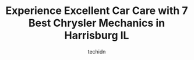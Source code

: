 ---
layout: ampstory
image: https://images.unsplash.com/photo-1632338962846-8319d1e4c0e0?ixlib=rb-4.0.3&ixid=MnwxMjA3fDB8MHxwaG90by1wYWdlfHx8fGVufDB8fHx8&auto=format&fit=crop&w=640&h=853&q=80
author: techidn
featured: false
description: Searching for the finest Chrysler Mechanic in Harrisburg IL, USA? Look no further than the 7 best Chrysler Mechanic in the area, where youll find a team of highly qualified professionals re
title: Experience Excellent Car Care with 7 Best Chrysler Mechanics in Harrisburg IL
cover:
   title: Experience Excellent Car Care with 7 Best Chrysler Mechanics in Harrisburg IL
   subtitle: Rickpate
   background: https://images.unsplash.com/photo-1632338962846-8319d1e4c0e0?ixlib=rb-4.0.3&ixid=MnwxMjA3fDB8MHxwaG90by1wYWdlfHx8fGVufDB8fHx8&auto=format&fit=crop&w=640&h=853&q=80

pages: 
 - layout: thirds
   top: <h1>#1 Best One Tire & Service</h1>
   bottom: "<p>Here from Georgia, had a blow-out on horse trailer tire. They fixed me up with a brand new 14 ply tire rather quickly. Very friendly, helpful and professional. Price was </p>"
   background: https://www.knot35.com/toplist/wp-content/uploads/2023/06/best-chrysler-mechanic-1-in-harrisburg-il-1685835957.jpeg
   backgroundblur: true
 - layout: thirds
   top: <h1>#2 Jim Hayes Ford-Lincoln, Inc. Lincoln Service</h1>
   bottom: "<p>2130 US-45, Harrisburg, IL 62946, United States</p>"
   background: https://www.knot35.com/toplist/wp-content/uploads/2023/06/best-chrysler-mechanic-2-in-harrisburg-il-1685835958.jpeg
   cta:
      link: https://www.knot35.com/toplist/experience-excellent-car-care-with-7-best-chrysler-mechanics-in-harrisburg-il/
      text: Experience Excellent Car Care with 7 Best Chrysler Mechanics in Harrisburg IL
 - layout: thirds
   top: <h1>#3 Walmart Auto Care Centers</h1>
   bottom: "<p>710 S Commercial St, Harrisburg, IL 62946, United States</p>"
   background: https://www.knot35.com/toplist/wp-content/uploads/2023/06/best-chrysler-mechanic-3-in-harrisburg-il-1685835958.jpeg
   cta:
      link: https://www.knot35.com/toplist/experience-excellent-car-care-with-7-best-chrysler-mechanics-in-harrisburg-il/
      text: Experience Excellent Car Care with 7 Best Chrysler Mechanics in Harrisburg IL
 - layout: thirds
   top: <h1>#4 Auto Trim-Mart</h1>
   bottom: "<p>1421 N Main St, Harrisburg, IL 62946, United States</p>"
   background: https://images.unsplash.com/photo-1604871000636-074fa5117945?ixlib=rb-4.0.3&ixid=MnwxMjA3fDB8MHxwaG90by1wYWdlfHx8fGVufDB8fHx8&auto=format&fit=crop&w=640&h=853&q=80
   cta:
      link: https://www.knot35.com/toplist/experience-excellent-car-care-with-7-best-chrysler-mechanics-in-harrisburg-il/
      text: Experience Excellent Car Care with 7 Best Chrysler Mechanics in Harrisburg IL
 - layout: thirds
   top: <h1>#5 Sherrods Collision Center</h1>
   bottom: "<p>704 S Mill St, Harrisburg, IL 62946, United States</p>"
   background: https://images.unsplash.com/photo-1488554378835-f7acf46e6c98?ixlib=rb-4.0.3&ixid=MnwxMjA3fDB8MHxwaG90by1wYWdlfHx8fGVufDB8fHx8&auto=format&fit=crop&w=640&h=853&q=80
   cta:
      link: https://www.knot35.com/toplist/experience-excellent-car-care-with-7-best-chrysler-mechanics-in-harrisburg-il/
      text: Experience Excellent Car Care with 7 Best Chrysler Mechanics in Harrisburg IL
 - layout: thirds
   top: <h1>#6 Unique Auto Sales And Repair</h1>
   bottom: "<p>4057 US-45 S, Harrisburg, IL 62946, United States</p>"
   background: https://images.unsplash.com/photo-1531169509526-f8f1fdaa4a67?ixlib=rb-4.0.3&ixid=MnwxMjA3fDB8MHxwaG90by1wYWdlfHx8fGVufDB8fHx8&auto=format&fit=crop&w=640&h=853&q=80
   cta:
      link: https://www.knot35.com/toplist/experience-excellent-car-care-with-7-best-chrysler-mechanics-in-harrisburg-il/
      text: Experience Excellent Car Care with 7 Best Chrysler Mechanics in Harrisburg IL
 - layout: thirds
   top: <h1>#7 Bishop Enterprises</h1>
   bottom: "<p>501 S Cherry St, Harrisburg, IL 62946, United States</p>"
   background: https://images.unsplash.com/photo-1534312527009-56c7016453e6?ixlib=rb-4.0.3&ixid=MnwxMjA3fDB8MHxwaG90by1wYWdlfHx8fGVufDB8fHx8&auto=format&fit=crop&w=640&h=853&q=80
   cta:
      link: https://www.knot35.com/toplist/experience-excellent-car-care-with-7-best-chrysler-mechanics-in-harrisburg-il/
      text: Experience Excellent Car Care with 7 Best Chrysler Mechanics in Harrisburg IL
 - layout: thirds
   middle: Continue reading...
   background: https://images.unsplash.com/photo-1522441815192-d9f04eb0615c?ixlib=rb-4.0.3&ixid=MnwxMjA3fDB8MHxwaG90by1wYWdlfHx8fGVufDB8fHx8&auto=format&fit=crop&w=640&h=853&q=80
   cta:
      link: https://www.knot35.com/toplist/experience-excellent-car-care-with-7-best-chrysler-mechanics-in-harrisburg-il/
      text: Experience Excellent Car Care with 7 Best Chrysler Mechanics in Harrisburg IL
      
---